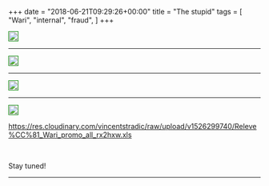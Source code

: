 +++
date = "2018-06-21T09:29:26+00:00"
title = "The stupid"
tags = [
    "Wari",
    "internal",
    "fraud",
]
+++

<div class="container" style="width:auto">
  <a target="blank" href="https://image.ibb.co/d6UhwJ/j202_1.jpg">
    <img src="https://image.ibb.co/d6UhwJ/j202_1.jpg" style="padding:1px;border:thin solid green;max-width:100%">
  </a>
</div>
<!--more-->
<hr>
<div class="container" style="width:auto">
  <a target="blank" href="https://image.ibb.co/mUZt3y/j202_2.jpg">
    <img src="https://image.ibb.co/mUZt3y/j202_2.jpg" style="padding:1px;border:thin solid green;max-width:100%">
  </a>
</div>

<hr>

<div class="container" style="width:auto">
  <a target="blank" href="https://image.ibb.co/h4DaGJ/j202_3.jpg">
    <img src="https://image.ibb.co/h4DaGJ/j202_3.jpg" style="padding:1px;border:thin solid green;max-width:100%">
  </a>
</div>
<hr>

<div class="container" style="width:auto">
  <a target="blank" href="https://image.ibb.co/dy44Ad/j202_4.jpg">
    <img src="https://image.ibb.co/dy44Ad/j202_4.jpg" style="padding:1px;border:thin solid green;max-width:100%">
  </a>
</div>


https://res.cloudinary.com/vincentstradic/raw/upload/v1526299740/Releve%CC%81_Wari_promo_all_rx2hxw.xls

<br>



Stay tuned!


<hr>
